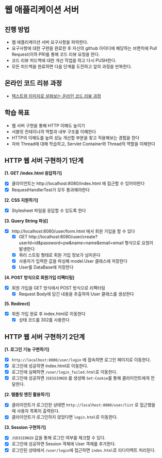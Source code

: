 # 웹 애플리케이션 서버
## 진행 방법
* 웹 애플리케이션 서버 요구사항을 파악한다.
* 요구사항에 대한 구현을 완료한 후 자신의 github 아이디에 해당하는 브랜치에 Pull Request(이하 PR)를 통해 코드 리뷰 요청을 한다.
* 코드 리뷰 피드백에 대한 개선 작업을 하고 다시 PUSH한다.
* 모든 피드백을 완료하면 다음 단계를 도전하고 앞의 과정을 반복한다.

## 온라인 코드 리뷰 과정
* [텍스트와 이미지로 살펴보는 온라인 코드 리뷰 과정](https://github.com/next-step/nextstep-docs/tree/master/codereview)

## 학습 목표
- 웹 서버 구현을 통해 HTTP 이해도 높이기
- 서블릿 컨테이너의 역할과 내부 구조를 이해한다
- HTTP의 이해도를 높여 성능 개선할 부분을 찾고 적용해보는 경험을 한다
- 자바 Thread에 대해 학습하고, Servlet Container와 Thread의 역할을 이해한다

## HTTP 웹 서버 구현하기 1단계
**[1. GET /index.html 응답하기]**
- [x] 클라이언트는 http://localhost:8080/index.html 에 접근할 수 있어야한다
- [x] RequestHandlerTest가 모두 통과해야한다

**[2. CSS 지원하기]**
- [x] Stylesheet 파일을 응답할 수 있도록 한다

**[3. Query String 파싱]**
- [x] http://localhost:8080/user/form.html 에서 회원 가입을 할 수 있다
  - [x] GET http://localhost:8080/user/create?userId=id&password=pw&name=name&email=email 형식으로 요청이 발생한다
  - [x] 쿼리 스트링 형태로 회원 가입 정보가 넘어온다
  - [x] 사용자가 입력한 값을 파싱해 model.User 클래스에 저장한다
  - [x] User를 DataBase에 저장한다

**[4. POST 방식으로 회원가입 리팩터링]**
- [x] 회원 가입을 GET 방식에서 POST 방식으로 리팩터링
  - [x] Request Body에 담긴 내용을 추출하여 User 클래스를 생성한다

**[5. Redirect]**
- [x] 회원 가입 완료 후 index.html로 이동한다
  - [x] 상태 코드를 302를 사용한다

## HTTP 웹 서버 구현하기 2단계
**[1. 로그인 기능 구현하기]**
- [x] ```http://localhost:8080/user/login``` 에 접속하면 로그인 페이지로 이동한다.
- [x] 로그인에 성공하면 index.html로 이동한다.
- [x] 로그인에 실패하면 `/user/login_failed.html`로 이동한다.
- [x] 로그인에 성공하면 `JSESSIONID` 를 생성해 `Set-Cookie`를 통해 클라이언트에게 전달한다.

**[2. 템플릿 엔진 활용하기]**
- [x] 클라이언트가 로그인한 상태면 ```http://localhost:8080/user/list``` 로 접근했을 때 사용자 목록이 출력된다.
- [x] 클라이언트가 로그인하지 않았다면 `login.html`로 이동한다.

**[3. Session 구현하기]**
- [x] `JSESSIONID` 값을 통해 로그인 여부를 체크할 수 있다.
- [x] 로그인에 성공하면 Session 객체에 User 객체를 추가한다.
- [x] 로그인된 상태에서 `/user/login`에 접근하면 `index.html`로 리다이렉트 처리된다.